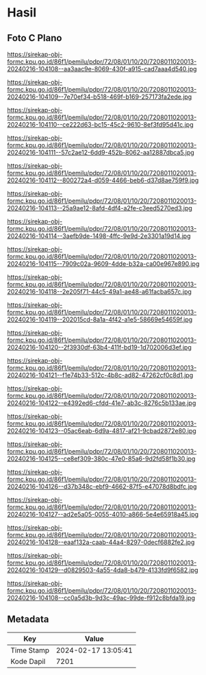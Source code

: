 # Hasil

## Foto C Plano

https://sirekap-obj-formc.kpu.go.id/86f1/pemilu/pdpr/72/08/01/10/20/7208011020013-20240216-104108--aa3aac9e-8069-430f-a915-cad7aaa4d540.jpg

https://sirekap-obj-formc.kpu.go.id/86f1/pemilu/pdpr/72/08/01/10/20/7208011020013-20240216-104109--7e70ef34-b518-469f-b169-257173fa2ede.jpg

https://sirekap-obj-formc.kpu.go.id/86f1/pemilu/pdpr/72/08/01/10/20/7208011020013-20240216-104110--ce222d63-bc15-45c2-9610-8ef3fd95d41c.jpg

https://sirekap-obj-formc.kpu.go.id/86f1/pemilu/pdpr/72/08/01/10/20/7208011020013-20240216-104111--57c2ae12-6dd9-452b-8062-aa12887dbca5.jpg

https://sirekap-obj-formc.kpu.go.id/86f1/pemilu/pdpr/72/08/01/10/20/7208011020013-20240216-104112--800272a4-d059-4466-beb6-d37d8ae759f9.jpg

https://sirekap-obj-formc.kpu.go.id/86f1/pemilu/pdpr/72/08/01/10/20/7208011020013-20240216-104113--25a9ae12-8afd-4df4-a2fe-c3eed5270ed3.jpg

https://sirekap-obj-formc.kpu.go.id/86f1/pemilu/pdpr/72/08/01/10/20/7208011020013-20240216-104114--3aefb9de-1498-4ffc-9e9d-2e3301a19d14.jpg

https://sirekap-obj-formc.kpu.go.id/86f1/pemilu/pdpr/72/08/01/10/20/7208011020013-20240216-104115--7909c02a-9609-4dde-b32a-ca00e967e890.jpg

https://sirekap-obj-formc.kpu.go.id/86f1/pemilu/pdpr/72/08/01/10/20/7208011020013-20240216-104118--2e205f71-44c5-49a1-ae48-a61facba657c.jpg

https://sirekap-obj-formc.kpu.go.id/86f1/pemilu/pdpr/72/08/01/10/20/7208011020013-20240216-104119--202015cd-8a1a-4f42-a1e5-58669e54659f.jpg

https://sirekap-obj-formc.kpu.go.id/86f1/pemilu/pdpr/72/08/01/10/20/7208011020013-20240216-104120--2f3930df-63b4-411f-bd19-1d702006d3ef.jpg

https://sirekap-obj-formc.kpu.go.id/86f1/pemilu/pdpr/72/08/01/10/20/7208011020013-20240216-104121--f1e74b33-512c-4b8c-ad82-47262cf0c8d1.jpg

https://sirekap-obj-formc.kpu.go.id/86f1/pemilu/pdpr/72/08/01/10/20/7208011020013-20240216-104122--e4392ed6-cfdd-41e7-ab3c-8276c5b133ae.jpg

https://sirekap-obj-formc.kpu.go.id/86f1/pemilu/pdpr/72/08/01/10/20/7208011020013-20240216-104123--05ac6eab-6d9a-4817-af21-9cbad2872e80.jpg

https://sirekap-obj-formc.kpu.go.id/86f1/pemilu/pdpr/72/08/01/10/20/7208011020013-20240216-104125--ce8ef309-380c-47e0-85a6-9d2fd58f1b30.jpg

https://sirekap-obj-formc.kpu.go.id/86f1/pemilu/pdpr/72/08/01/10/20/7208011020013-20240216-104126--d37b348c-ebf9-4662-87f5-e47078d8bdfc.jpg

https://sirekap-obj-formc.kpu.go.id/86f1/pemilu/pdpr/72/08/01/10/20/7208011020013-20240216-104127--ad2e5a05-0055-4010-a866-5e4e65918a45.jpg

https://sirekap-obj-formc.kpu.go.id/86f1/pemilu/pdpr/72/08/01/10/20/7208011020013-20240216-104128--eaaf132a-caab-44a4-8297-0decf6882fe2.jpg

https://sirekap-obj-formc.kpu.go.id/86f1/pemilu/pdpr/72/08/01/10/20/7208011020013-20240216-104129--d0829503-4a55-4da8-b479-4133fd9f6582.jpg

https://sirekap-obj-formc.kpu.go.id/86f1/pemilu/pdpr/72/08/01/10/20/7208011020013-20240216-104108--cc0a5d3b-9d3c-49ac-99de-f912c8bfda19.jpg


## Metadata

| Key        | Value               |
| ---------- | ------------------- |
| Time Stamp | 2024-02-17 13:05:41 |
| Kode Dapil | 7201                |



